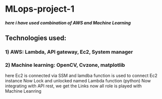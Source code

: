 # MLops-project-1
##### here i have used combination of AWS and Machine Learning
## Technologies used:
### 1) AWS: Lambda, API gateway, Ec2, System manager
### 2) Machine learning: OpenCV, Cvzone, matplotlib

here Ec2 is connected via SSM and lamdba function is used to connect Ec2 instance
Now Lock and unlocked named Lambda function (python) 
Now integrating with API rest, we get the Links now all role is played with Machine Leanring
